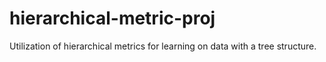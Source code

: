 # hierarchical-metric-proj
Utilization of hierarchical metrics for learning on data with a tree structure.
